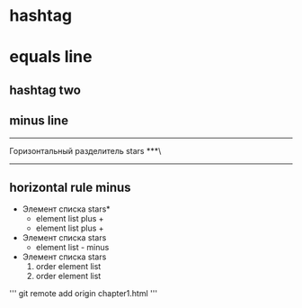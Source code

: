 # hashtag

equals line
===========

## hashtag two

minus line
----------

***
Горизонтальный разделитель stars
***\



---
horizontal rule minus
---



* Элемент списка stars*
    + element list plus +
    + element list plus +
* Элемент списка stars
    - element list - minus
* Элемент списка stars
    1. order element list
    2. order element list

'''
git remote add origin chapter1.html
'''
